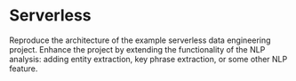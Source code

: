 # Serverless
Reproduce the architecture of the example serverless data engineering project. Enhance the project by extending the functionality of the NLP analysis: adding entity extraction, key phrase extraction, or some other NLP feature.
